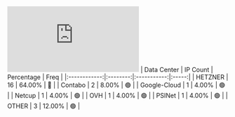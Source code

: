 ![Diagramm](https://github.com/obajay/StateSync-snapshots/blob/main/Projects/Hypersign/1/README.md)
| Data Center | IP Count | Percentage | Freq |
|:------------:|:--------:|:-----------:|:-----:|
| HETZNER | 16 | 64.00% | 🔴 |
| Contabo | 2 | 8.00% | 🟢 |
| Google-Cloud | 1 | 4.00% | 🟢 |
| Netcup | 1 | 4.00% | 🟢 |
| OVH | 1 | 4.00% | 🟢 |
| PSINet | 1 | 4.00% | 🟢 |
| OTHER | 3 | 12.00% | 🟢 |